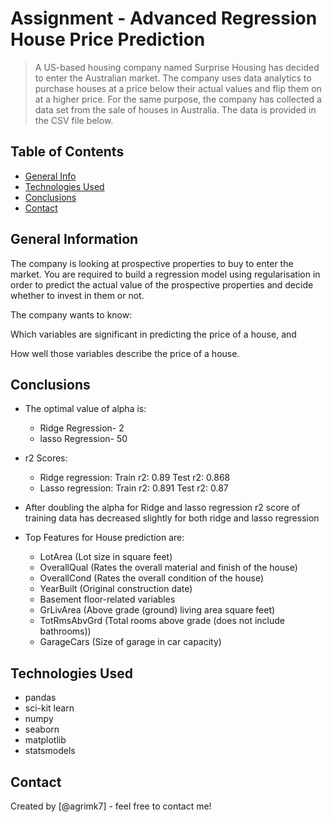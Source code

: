 # Assignment - Advanced Regression House Price Prediction
> A US-based housing company named Surprise Housing has decided to enter the Australian market. The company uses data analytics to purchase houses at a price below their actual values and flip them on at a higher price. For the same purpose, the company has collected a data set from the sale of houses in Australia. The data is provided in the CSV file below. 


## Table of Contents
* [General Info](#general-information)
* [Technologies Used](#technologies-used)
* [Conclusions](#conclusions)
* [Contact](#acknowledgements)

<!-- You can include any other section that is pertinent to your problem -->

## General Information
The company is looking at prospective properties to buy to enter the market. You are required to build a regression model using regularisation in order to predict the actual value of the prospective properties and decide whether to invest in them or not.

The company wants to know:

Which variables are significant in predicting the price of a house, and

How well those variables describe the price of a house. 

<!-- You don't have to answer all the questions - just the ones relevant to your project. -->

## Conclusions
-   The optimal value of alpha is:
    - Ridge Regression- 2
    - lasso Regression- 50

-   r2 Scores:
    - Ridge  regression:  Train r2: 0.89 Test r2: 0.868
    - Lasso  regression:  Train r2: 0.891 Test r2: 0.87

-   After doubling the alpha for Ridge and lasso regression r2 score of training data has decreased slightly for both ridge and lasso regression

-   Top Features for House prediction are:

    - LotArea (Lot size in square feet)
    - OverallQual (Rates the overall material and finish of the house)
    - OverallCond (Rates the overall condition of the house)
    - YearBuilt (Original construction date)
    - Basement floor-related variables
    - GrLivArea (Above grade (ground) living area square feet)
    - TotRmsAbvGrd (Total rooms above grade (does not include bathrooms))
    - GarageCars (Size of garage in car capacity)




<!-- You don't have to answer all the questions - just the ones relevant to your project. -->


## Technologies Used
- pandas
- sci-kit learn
- numpy
- seaborn
- matplotlib
- statsmodels


<!-- As the libraries versions keep on changing, it is recommended to mention the version of library used in this project -->



## Contact
Created by [@agrimk7] - feel free to contact me!


<!-- Optional -->
<!-- ## License -->
<!-- This project is open source and available under the [... License](). -->

<!-- You don't have to include all sections - just the one's relevant to your project -->